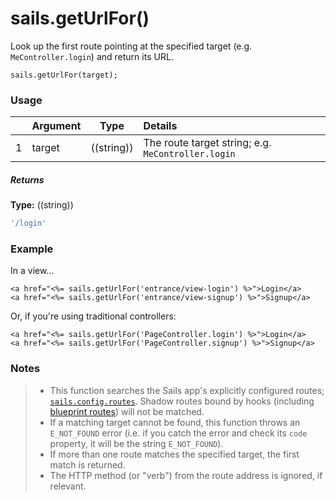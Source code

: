 # sails.getUrlFor()

Look up the first route pointing at the specified target (e.g. `MeController.login`) and return its URL.



```usage
sails.getUrlFor(target);
```


### Usage


|   |          Argument           | Type                | Details
|---|---------------------------- | ------------------- |:-----------
| 1 |        target               | ((string))          | The route target string; e.g. `MeController.login`


##### Returns

**Type:** ((string))

```javascript
'/login'
```



### Example

In a view...

```ejs
<a href="<%= sails.getUrlFor('entrance/view-login') %>">Login</a>
<a href="<%= sails.getUrlFor('entrance/view-signup') %>">Signup</a>
```

Or, if you're using traditional controllers:

```ejs
<a href="<%= sails.getUrlFor('PageController.login') %>">Login</a>
<a href="<%= sails.getUrlFor('PageController.signup') %>">Signup</a>
```

### Notes
> - This function searches the Sails app's explicitly configured routes; [`sails.config.routes`](http://sailsjs.com/documentation/reference/configuration/sails-config-routes).  Shadow routes bound by hooks (including [blueprint routes](http://sailsjs.com/documentation/reference/blueprint-api#?blueprint-routes)) will not be matched.
> - If a matching target cannot be found, this function throws an `E_NOT_FOUND` error (i.e. if you catch the error and check its `code` property, it will be the string `E_NOT_FOUND`).
> - If more than one route matches the specified target, the first match is returned.
> - The HTTP method (or "verb") from the route address is ignored, if relevant.

<docmeta name="displayName" value="sails.getUrlFor()">
<docmeta name="pageType" value="method">

